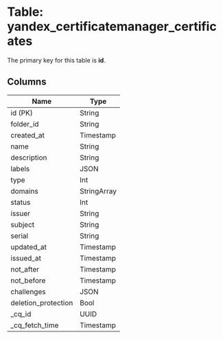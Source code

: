 # Table: yandex_certificatemanager_certificates


The primary key for this table is **id**.


## Columns
| Name          | Type          |
| ------------- | ------------- |
|id (PK)|String|
|folder_id|String|
|created_at|Timestamp|
|name|String|
|description|String|
|labels|JSON|
|type|Int|
|domains|StringArray|
|status|Int|
|issuer|String|
|subject|String|
|serial|String|
|updated_at|Timestamp|
|issued_at|Timestamp|
|not_after|Timestamp|
|not_before|Timestamp|
|challenges|JSON|
|deletion_protection|Bool|
|_cq_id|UUID|
|_cq_fetch_time|Timestamp|
